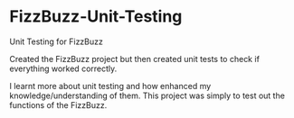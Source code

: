 # FizzBuzz-Unit-Testing
Unit Testing for FizzBuzz


Created the FizzBuzz project but then created unit tests to check if everything worked correctly. 

I learnt more about unit testing and how enhanced my knowledge/understanding of them. This project was simply to test out the functions of the FizzBuzz.
